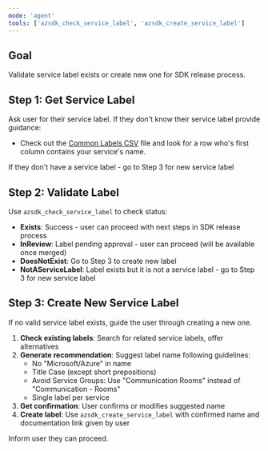 ```yaml
---
mode: 'agent'
tools: ['azsdk_check_service_label', 'azsdk_create_service_label']
---
```


## Goal
Validate service label exists or create new one for SDK release process.

## Step 1: Get Service Label
Ask user for their service label. If they don't know their service label provide guidance:
- Check out the [Common Labels CSV](https://github.com/Azure/azure-sdk-tools/blob/main/tools/github/data/common-labels.csv) file and look for a row who's first column contains your service's name.

If they don't have a service label - go to Step 3 for new service label

## Step 2: Validate Label
Use `azsdk_check_service_label` to check status:

- **Exists**: Success - user can proceed with next steps in SDK release process
- **InReview**: Label pending approval - user can proceed (will be available once merged)
- **DoesNotExist**: Go to Step 3 to create new label
- **NotAServiceLabel**: Label exists but it is not a service label - go to Step 3 for new service label

## Step 3: Create New Service Label
If no valid service label exists, guide the user through creating a new one.

1. **Check existing labels**: Search for related service labels, offer alternatives
2. **Generate recommendation**: Suggest label name following guidelines:
   - No "Microsoft/Azure" in name
   - Title Case (except short prepositions)
   - Avoid Service Groups: Use "Communication Rooms" instead of "Communication - Rooms"
   - Single label per service
3. **Get confirmation**: User confirms or modifies suggested name
4. **Create label**: Use `azsdk_create_service_label` with confirmed name and documentation link given by user

Inform user they can proceed.

